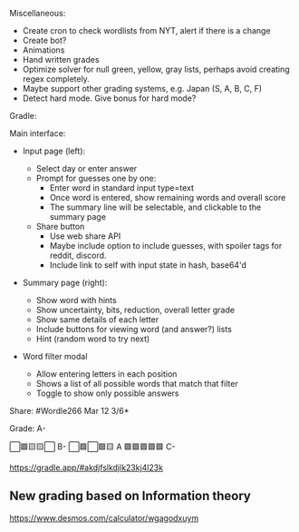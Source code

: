 Miscellaneous:
- Create cron to check wordlists from NYT, alert if there is a change
- Create bot?
- Animations
- Hand written grades
- Optimize solver for null green, yellow, gray lists, perhaps avoid creating regex completely.
- Maybe support other grading systems, e.g. Japan (S, A, B, C, F)
- Detect hard mode. Give bonus for hard mode?

Gradle:

Main interface:
- Input page (left):
    - Select day or enter answer
    - Prompt for guesses one by one:
        - Enter word in standard input type=text
        - Once word is entered, show remaining words and overall score
        - The summary line will be selectable, and clickable to the summary page
    - Share button
        - Use web share API
        - Maybe include option to include guesses, with spoiler tags for reddit, discord.
        - Include link to self with input state in hash, base64'd

- Summary page (right):
    - Show word with hints
    - Show uncertainty, bits, reduction, overall letter grade
    - Show same details of each letter
    - Include buttons for viewing word (and answer?) lists
    - Hint (random word to try next)

- Word filter modal
    - Allow entering letters in each position
    - Shows a list of all possible words that match that filter
    - Toggle to show only possible answers

Share:
#Wordle266 Mar 12 3/6*

Grade: A-

⬜🟩🟨🟨⬜ B-
⬜🟩⬜🟩🟨 A
🟩🟩🟩🟩🟩 C-

https://gradle.app/#akdjfslkdjlk23kj4l23k


## New grading based on Information theory

https://www.desmos.com/calculator/wgagodxuym

